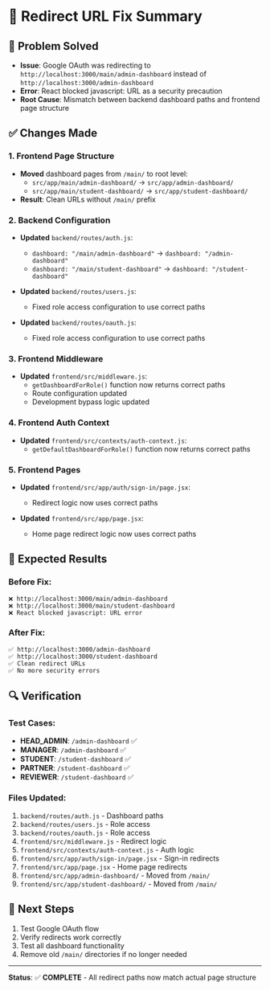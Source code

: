 # 🔧 Redirect URL Fix Summary

## 🎯 **Problem Solved**
- **Issue**: Google OAuth was redirecting to `http://localhost:3000/main/admin-dashboard` instead of `http://localhost:3000/admin-dashboard`
- **Error**: React blocked javascript: URL as a security precaution
- **Root Cause**: Mismatch between backend dashboard paths and frontend page structure

## ✅ **Changes Made**

### **1. Frontend Page Structure**
- **Moved** dashboard pages from `/main/` to root level:
  - `src/app/main/admin-dashboard/` → `src/app/admin-dashboard/`
  - `src/app/main/student-dashboard/` → `src/app/student-dashboard/`
- **Result**: Clean URLs without `/main/` prefix

### **2. Backend Configuration**
- **Updated** `backend/routes/auth.js`:
  - `dashboard: "/main/admin-dashboard"` → `dashboard: "/admin-dashboard"`
  - `dashboard: "/main/student-dashboard"` → `dashboard: "/student-dashboard"`

- **Updated** `backend/routes/users.js`:
  - Fixed role access configuration to use correct paths

- **Updated** `backend/routes/oauth.js`:
  - Fixed role access configuration to use correct paths

### **3. Frontend Middleware**
- **Updated** `frontend/src/middleware.js`:
  - `getDashboardForRole()` function now returns correct paths
  - Route configuration updated
  - Development bypass logic updated

### **4. Frontend Auth Context**
- **Updated** `frontend/src/contexts/auth-context.js`:
  - `getDefaultDashboardForRole()` function now returns correct paths

### **5. Frontend Pages**
- **Updated** `frontend/src/app/auth/sign-in/page.jsx`:
  - Redirect logic now uses correct paths

- **Updated** `frontend/src/app/page.jsx`:
  - Home page redirect logic now uses correct paths

## 🎯 **Expected Results**

### **Before Fix:**
```
❌ http://localhost:3000/main/admin-dashboard
❌ http://localhost:3000/main/student-dashboard
❌ React blocked javascript: URL error
```

### **After Fix:**
```
✅ http://localhost:3000/admin-dashboard
✅ http://localhost:3000/student-dashboard
✅ Clean redirect URLs
✅ No more security errors
```

## 🔍 **Verification**

### **Test Cases:**
- **HEAD_ADMIN**: `/admin-dashboard` ✅
- **MANAGER**: `/admin-dashboard` ✅
- **STUDENT**: `/student-dashboard` ✅
- **PARTNER**: `/student-dashboard` ✅
- **REVIEWER**: `/student-dashboard` ✅

### **Files Updated:**
1. `backend/routes/auth.js` - Dashboard paths
2. `backend/routes/users.js` - Role access
3. `backend/routes/oauth.js` - Role access
4. `frontend/src/middleware.js` - Redirect logic
5. `frontend/src/contexts/auth-context.js` - Auth logic
6. `frontend/src/app/auth/sign-in/page.jsx` - Sign-in redirects
7. `frontend/src/app/page.jsx` - Home page redirects
8. `frontend/src/app/admin-dashboard/` - Moved from `/main/`
9. `frontend/src/app/student-dashboard/` - Moved from `/main/`

## 🚀 **Next Steps**
1. Test Google OAuth flow
2. Verify redirects work correctly
3. Test all dashboard functionality
4. Remove old `/main/` directories if no longer needed

---
**Status**: ✅ **COMPLETE** - All redirect paths now match actual page structure 